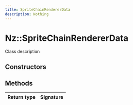 ```yaml
---
title: SpriteChainRendererData
description: Nothing
---
```


# Nz::SpriteChainRendererData

Class description

## Constructors


## Methods

| Return type | Signature |
| ----------- | --------- |
